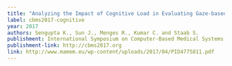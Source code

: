 ```yaml
---
title: "Analyzing the Impact of Cognitive Load in Evaluating Gaze-based Typing"
label: cbms2017-cognitive
year: 2017
authors: Sengupta K., Sun J., Menges R., Kumar C. and Staab S.
publishment: International Symposium on Computer-Based Medical Systems (CBMS 2017)
publishment-link: http://cbms2017.org
link: http://www.mamem.eu/wp-content/uploads/2017/04/PID4775811.pdf
---
```

